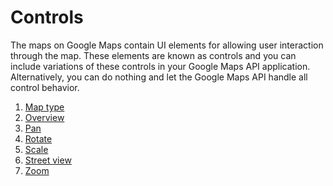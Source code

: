 # Controls

The maps on Google Maps contain UI elements for allowing user interaction through the map. These elements are known as
controls and you can include variations of these controls in your Google Maps API application. Alternatively, you can
do nothing and let the Google Maps API handle all control behavior.

 1. [Map type](http://github.com/fungio/fungio-google-map/blob/master/doc/usage/controls/map_type.md)
 2. [Overview](http://github.com/fungio/fungio-google-map/blob/master/doc/usage/controls/overview.md)
 3. [Pan](http://github.com/fungio/fungio-google-map/blob/master/doc/usage/controls/pan.md)
 4. [Rotate](http://github.com/fungio/fungio-google-map/blob/master/doc/usage/controls/rotate.md)
 5. [Scale](http://github.com/fungio/fungio-google-map/blob/master/doc/usage/controls/scale.md)
 6. [Street view](http://github.com/fungio/fungio-google-map/blob/master/doc/usage/controls/street_view.md)
 7. [Zoom](http://github.com/fungio/fungio-google-map/blob/master/doc/usage/controls/zoom.md)
